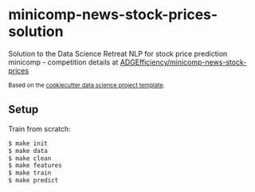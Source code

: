minicomp-news-stock-prices-solution
==============================

Solution to the Data Science Retreat NLP for stock price prediction minicomp - competition details at [ADGEfficiency/minicomp-news-stock-prices](https://github.com/ADGEfficiency/minicomp-news-stock-prices)

<p><small>Based on the <a target="_blank" href="https://github.com/ADGEfficiency/cookiecutter-data-science">cookiecutter data science project template</a>.</small></p>


Setup
------------

Train from scratch:

```bash
$ make init
$ make data
$ make clean
$ make features
$ make train
$ make predict
```

